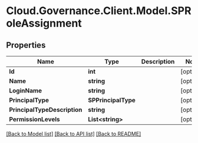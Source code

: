 # Cloud.Governance.Client.Model.SPRoleAssignment
## Properties

Name | Type | Description | Notes
------------ | ------------- | ------------- | -------------
**Id** | **int** |  | [optional] 
**Name** | **string** |  | [optional] 
**LoginName** | **string** |  | [optional] 
**PrincipalType** | **SPPrincipalType** |  | [optional] 
**PrincipalTypeDescription** | **string** |  | [optional] 
**PermissionLevels** | **List&lt;string&gt;** |  | [optional] 

[[Back to Model list]](../README.md#documentation-for-models) [[Back to API list]](../README.md#documentation-for-api-endpoints) [[Back to README]](../README.md)

